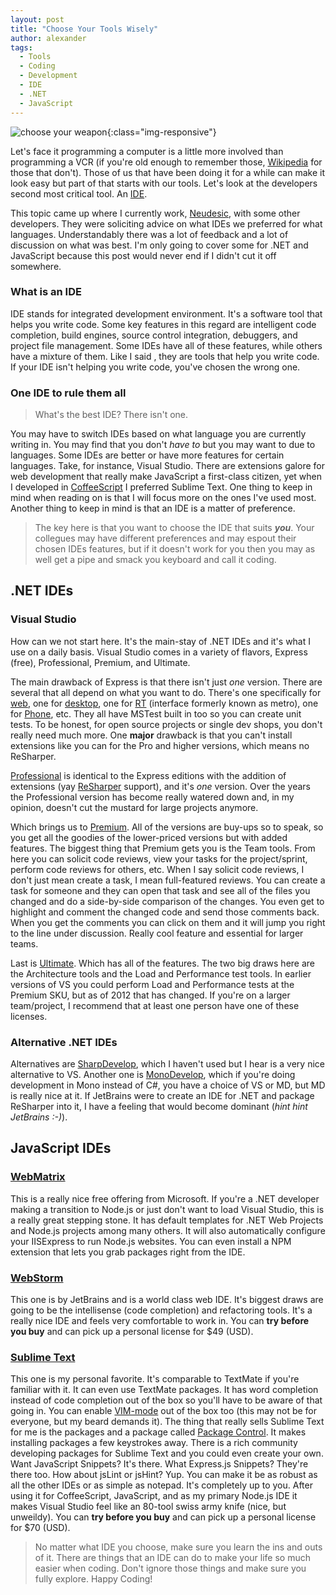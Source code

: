 ```yaml
---
layout: post
title: "Choose Your Tools Wisely"
author: alexander
tags: 
  - Tools 
  - Coding 
  - Development 
  - IDE 
  - .NET 
  - JavaScript
---
```


![choose your weapon](https://ucruhw.bn1304.livefilestore.com/y4mAmf8-ciaySzHWFU9conuLSKgzOEXd0rdaGWLGU3DJWMvb3nO-tkq11VM6IqYdvxid6IQdEqzyaW8u2npEpkLhrZEaSN2ulfyC33mIS5H5CNXWXil25OLaAHJh1bnDuaqs6d9BfaYfk8Zo9xnYs48jHdLH63IVcklv-7FcNovAz2IvPOtcVjD7mL9ZVplmN7bQh35B13nM9c4d7fIgLJO0g){:class="img-responsive"}

Let's face it programming a computer is a little more involved than programming a VCR (if you're old enough to remember those, [Wikipedia](http://en.wikipedia.org/wiki/Vcr) for those that don't). Those of us that have been doing it for a while can make it look easy but part of that starts with our tools. Let's look at the developers second most critical tool. An [IDE](http://en.wikipedia.org/wiki/Integrated_development_environment).

This topic came up where I currently work, [Neudesic](http://www.neudesic.com/Pages/default.aspx), with some other developers. They were soliciting advice on what IDEs we preferred for what languages. Understandably there was a lot of feedback and a lot of discussion on what was best. I'm only going to cover some for .NET and JavaScript because this post would never end if I didn't cut it off somewhere.

### What is an IDE

IDE stands for integrated development environment. It's a software tool that helps you write code. Some key features in this regard are intelligent code completion, build engines, source control integration, debuggers, and project file management. Some IDEs have all of these features, while others have a mixture of them. Like I said , they are tools that help you write code. If your IDE isn't helping you write code, you've chosen the wrong one.

### One IDE to rule them all

> What's the best IDE? There isn't one.

You may have to switch IDEs based on what language you are currently writing in. You may find that you don't *have to* but you may want to due to languages. Some IDEs are better or have more features for certain languages. Take, for instance, Visual Studio. There are extensions galore for web development that really make JavaScript a first-class citizen, yet when I developed in [CoffeeScript](http://coffeescript.org/) I preferred Sublime Text. One thing to keep in mind when reading on is that I will focus more on the ones I've used most. Another thing to keep in mind is that an IDE is a matter of preference.

> The key here is that you want to choose the IDE that suits ***you***. Your collegues may have different preferences and may espout their chosen IDEs features, but if it doesn't work for you then you may as well get a pipe and smack you keyboard and call it coding.

.NET IDEs
--

### Visual Studio

How can we not start here. It's the main-stay of .NET IDEs and it's what I use on a daily basis. Visual Studio comes in a variety of flavors, Express (free), Professional, Premium, and Ultimate.

The main drawback of Express is that there isn't just *one* version. There are several that all depend on what you want to do. There's one specifically for [web](http://www.visualstudio.com/downloads/download-visual-studio-vs#d-express-web), one for [desktop](http://www.visualstudio.com/downloads/download-visual-studio-vs#d-express-windows-desktop), one for [RT](http://www.visualstudio.com/downloads/download-visual-studio-vs#d-express-windows-8) (interface formerly known as metro), one for [Phone](http://www.visualstudio.com/downloads/download-visual-studio-vs#d-express-windows-phone), etc. They all have MSTest built in too so you can create unit tests. To be honest, for open source projects or single dev shops, you don't really need much more. One **major** drawback is that you can't install extensions like you can for the Pro and higher versions, which means no ReSharper.

[Professional](http://www.visualstudio.com/downloads/download-visual-studio-vs#d-professional) is identical to the Express editions with the addition of extensions (yay [ReSharper](http://www.jetbrains.com/resharper/) support), and it's *one* version. Over the years the Professional version has become really watered down and, in my opinion, doesn't cut the mustard for large projects anymore.

Which brings us to [Premium](http://www.visualstudio.com/downloads/download-visual-studio-vs#d-premium). All of the versions are buy-ups so to speak, so you get all the goodies of the lower-priced versions but with added features. The biggest thing that Premium gets you is the Team tools. From here you can solicit code reviews, view your tasks for the project/sprint, perform code reviews for others, etc. When I say solicit code reviews, I don't just mean create a task, I mean full-featured reviews. You can create a task for someone and they can open that task and see all of the files you changed and do a side-by-side comparison of the changes. You even get to highlight and comment the changed code and send those comments back. When you get the comments you can click on them and it will jump you right to the line under discussion. Really cool feature and essential for larger teams.

Last is [Ultimate](http://www.visualstudio.com/downloads/download-visual-studio-vs#d-ultimate). Which has all of the features. The two big draws here are the Architecture tools and the Load and Performance test tools. In earlier versions of VS you could perform Load and Performance tests at the Premium SKU, but as of 2012 that has changed. If you're on a larger team/project, I recommend that at least one person have one of these licenses.

### Alternative .NET IDEs

Alternatives are [SharpDevelop](http://www.icsharpcode.net/OpenSource/SD/), which I haven't used but I hear is a very nice alternative to VS. Another one is [MonoDevelop](http://monodevelop.com/), which if you're doing development in Mono instead of C#, you have a choice of VS or MD, but MD is really nice at it. If JetBrains were to create an IDE for .NET and package ReSharper into it, I have a feeling that would become dominant (*hint hint JetBrains :-)*).

JavaScript IDEs
--

### [WebMatrix](http://www.microsoft.com/web/webmatrix/)

This is a really nice free offering from Microsoft. If you're a .NET developer making a transition to Node.js or just don't want to load Visual Studio, this is a really great stepping stone. It has default templates for .NET Web Projects and Node.js projects among many others. It will also automatically configure your IISExpress to run Node.js websites. You can even install a NPM extension that lets you grab packages right from the IDE.

### [WebStorm](http://www.jetbrains.com/webstorm/)

This one is by JetBrains and is a world class web IDE. It's biggest draws are going to be the intellisense (code completion) and refactoring tools. It's a really nice IDE and feels very comfortable to work in. You can **try before you buy** and can pick up a personal license for $49 (USD).

### [Sublime Text](http://www.sublimetext.com/)

This one is my personal favorite. It's comparable to TextMate if you're familiar with it. It can even use TextMate packages. It has word completion instead of code completion out of the box so you'll have to be aware of that going in. You can enable [VIM-mode](http://www.sublimetext.com/docs/3/vintage.html) out of the box too (this may not be for everyone, but my beard demands it). The thing that really sells Sublime Text for me is the packages and a package called [Package Control](https://sublime.wbond.net/installation). It makes installing packages a few keystrokes away. There is a rich community developing packages for Sublime Text and you could even create your own. Want JavaScript Snippets? It's there. What Express.js Snippets? They're there too. How about jsLint or jsHint? Yup. You can make it be as robust as all the other IDEs or as simple as notepad. It's completely up to you. After using it for CoffeeScript, JavaScript, and as my primary Node.js IDE it makes Visual Studio feel like an 80-tool swiss army knife (nice, but unweildy). You can **try before you buy** and can pick up a personal license for $70 (USD).

> No matter what IDE you choose, make sure you learn the ins and outs of it. There are things that an IDE can do to make your life so much easier when coding. Don't ignore those things and make sure you fully explore. Happy Coding!